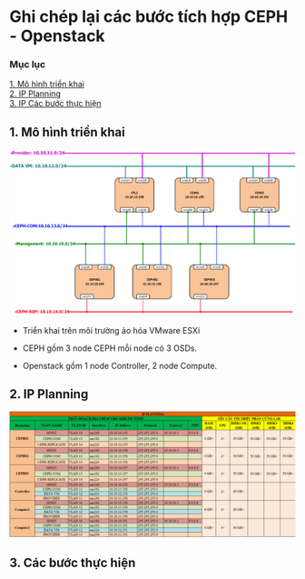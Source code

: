 # Ghi chép lại các bước tích hợp CEPH - Openstack

### Mục lục

[1. Mô hình triển khai](#mohinh)<br>
[2. IP Planning](#planning)<br>
[3. IP Các bước thực hiện](#step)<br>

<a name="mohinh"></a>
## 1. Mô hình triển khai

![](../images/tich-hop-ceph-op/topocephop.png)

- Triển khai trên môi trường ảo hóa VMware ESXi

- CEPH gồm 3 node CEPH mỗi node có 3 OSDs.

- Openstack gồm 1 node Controller, 2 node Compute.

<a name="planning"></a>
## 2. IP Planning

![](../images/tich-hop-ceph-op/Screenshot_1701.png)


<a name="planning"></a>
## 3. Các bước thực hiện




